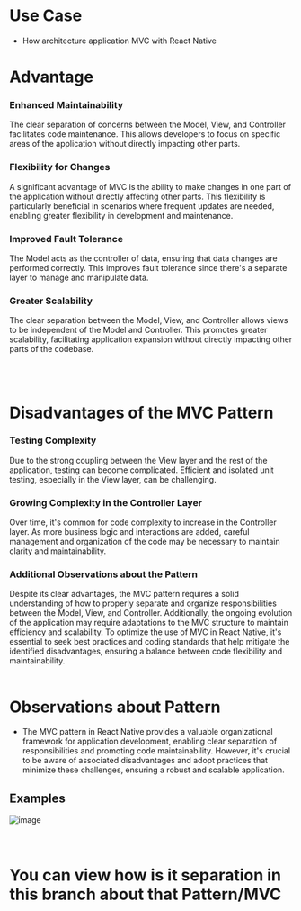 # Use Case

- How architecture application MVC with React Native

# Advantage
### Enhanced Maintainability
 <p>The clear separation of concerns between the Model, View, and Controller facilitates code maintenance. This allows developers to focus on specific areas of the application without directly impacting other parts.</p> 

### Flexibility for Changes
<p> A significant advantage of MVC is the ability to make changes in one part of the application without directly affecting other parts. This flexibility is particularly beneficial in scenarios where frequent updates are needed, enabling greater flexibility in development and maintenance.</p>

### Improved Fault Tolerance
<p>The Model acts as the controller of data, ensuring that data changes are performed correctly. This improves fault tolerance since there's a separate layer to manage and manipulate data.</p>

### Greater Scalability
<p> The clear separation between the Model, View, and Controller allows views to be independent of the Model and Controller. This promotes greater scalability, facilitating application expansion without directly impacting other parts of the codebase.</p>
</br>
</br>

# Disadvantages of the MVC Pattern

### Testing Complexity
Due to the strong coupling between the View layer and the rest of the application, testing can become complicated. Efficient and isolated unit testing, especially in the View layer, can be challenging.

### Growing Complexity in the Controller Layer
Over time, it's common for code complexity to increase in the Controller layer. As more business logic and interactions are added, careful management and organization of the code may be necessary to maintain clarity and maintainability.

### Additional Observations about the Pattern
Despite its clear advantages, the MVC pattern requires a solid understanding of how to properly separate and organize responsibilities between the Model, View, and Controller. Additionally, the ongoing evolution of the application may require adaptations to the MVC structure to maintain efficiency and scalability.
To optimize the use of MVC in React Native, it's essential to seek best practices and coding standards that help mitigate the identified disadvantages, ensuring a balance between code flexibility and maintainability.
</br>
</br>
# Observations about Pattern

- The MVC pattern in React Native provides a valuable organizational framework for application development, enabling clear separation of responsibilities and promoting code maintainability. However, it's crucial to be aware of associated disadvantages and adopt practices that minimize these challenges, ensuring a robust and scalable application.


## Examples
![image](https://github.com/Gabriel-Jesusvix/architecture---useCase/assets/62946928/ea7e8942-a91c-4da5-8b88-d3b33a1452f0) 
<br />
<br />
<br />
<h1>You can view how is it separation in this branch about that <strong>Pattern/MVC</strong> </h1>

